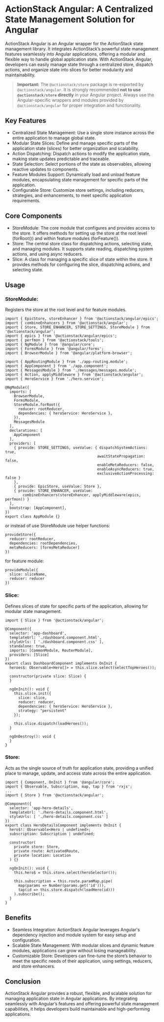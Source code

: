 # ActionStack Angular: A Centralized State Management Solution for Angular

ActionStack Angular is an Angular wrapper for the ActionStack state management library. It integrates ActionStack’s powerful state management features seamlessly into Angular applications, offering a modular and flexible way to handle global application state. With ActionStack Angular, developers can easily manage state through a centralized store, dispatch actions, and organize state into slices for better modularity and maintainability.

> **Important:** The `@actionstack/store` package is re-exported by `@actionstack/angular`. It is strongly recommended **not to use `@actionstack/store` directly** in your Angular project. Always use the Angular-specific wrappers and modules provided by `@actionstack/angular` for proper integration and functionality.

## Key Features
- Centralized State Management: Use a single store instance across the entire application to manage global state.
- Modular State Slices: Define and manage specific parts of the application state (slices) for better organization and scalability.
- Action Dispatching: Dispatch actions to modify the application state, making state updates predictable and traceable.
- State Selection: Select portions of the state as observables, allowing reactive updates to components.
- Feature Modules Support: Dynamically load and unload feature modules, encapsulating state management for specific parts of the application.
- Configurable Store: Customize store settings, including reducers, strategies, and enhancements, to meet specific application requirements.

## Core Components
- StoreModule: The core module that configures and provides access to the store. It offers methods for setting up the store at the root level (forRoot()) and within feature modules (forFeature()).
- Store: The central store class for dispatching actions, selecting state, and managing modules. It supports state reading, dispatching system actions, and using async reducers.
- Slice: A class for managing a specific slice of state within the store. It provides methods for configuring the slice, dispatching actions, and selecting state.

## Usage
### StoreModule:
Registers the store at the root level and for feature modules.

    import { EpicStore, storeEnhancer } from '@actionstack/angular/epics';
    import { combineEnhancers } from '@actionstack/angular';
    import { Store, STORE_ENHANCER, STORE_SETTINGS, StoreModule } from '@actionstack/angular';
    import { epics } from '@actionstack/angular/epics';
    import { perfmon } from '@actionstack/tools';
    import { NgModule } from '@angular/core';
    import { FormsModule } from '@angular/forms';
    import { BrowserModule } from '@angular/platform-browser';

    import { AppRoutingModule } from './app-routing.module';
    import { AppComponent } from './app.component';
    import { MessagesModule } from './messages/messages.module';
    import { Action, applyMiddleware } from '@actionstack/angular';
    import { HeroService } from './hero.service';

    @NgModule({
      imports: [
        BrowserModule,
        FormsModule,
        StoreModule.forRoot({
          reducer: rootReducer,
          dependencies: { heroService: HeroService },
        }),
        MessagesModule
      ],
      declarations: [
        AppComponent
      ],
      providers: [
        { provide: STORE_SETTINGS, useValue: { dispatchSystemActions: true,
                                              awaitStatePropagation: false,
                                              enableMetaReducers: false,
                                              enableAsyncReducers: true,
                                              exclusiveActionProcessing: false }
        },
        { provide: EpicStore, useValue: Store },
        { provide: STORE_ENHANCER, useValue: 
            combineEnhancers(storeEnhancer, applyMiddleware(epics, perfmon)) }
      ],
      bootstrap: [AppComponent],
    })
    export class AppModule {}


or instead of use StoreModule use helper functions:

    provideStore({
      reducer: rootReducer,
      dependencies: rootDependencies,
      metaReducers: [formsMetaReducer]
    })

for feature module:
    
    provideModule({
      slice: sliceName,
      reducer: reducer
    })

### Slice:
Defines slices of state for specific parts of the application, allowing for modular state management.

    import { Slice } from '@actionstack/angular';

    @Component({
      selector: 'app-dashboard',
      templateUrl: './dashboard.component.html',
      styleUrls: [ './dashboard.component.css' ],
      standalone: true,
      imports: [CommonModule, RouterModule],
      providers: [Slice]
    })
    export class DashboardComponent implements OnInit {
      heroes$: Observable<Hero[]> = this.slice.select(selectTopHeroes());

      constructor(private slice: Slice) {
      }

      ngOnInit(): void {
        this.slice.init({
          slice: slice,
          reducer: reducer,
          dependencies: { heroService: HeroService },
          strategy: "persistent"
        });

        this.slice.dispatch(loadHeroes());
      }

      ngOnDestroy(): void {
      }
    }

### Store: 
Acts as the single source of truth for application state, providing a unified place to manage, update, and access state across the entire application.
    
    import { Component, OnInit } from '@angular/core';
    import { Observable, Subscription, map, tap } from 'rxjs';
    ...
    import { Store } from '@actionstack/angular';

    @Component({
      selector: 'app-hero-details',
      templateUrl: './hero-details.component.html',
      styleUrls: [ './hero-details.component.css' ]
    })
    export class HeroDetailsComponent implements OnInit {
      hero$!: Observable<Hero | undefined>;
      subscription: Subscription | undefined;

      constructor(
        private store: Store,
        private route: ActivatedRoute,
        private location: Location
      ) {}

      ngOnInit(): void {
        this.hero$ = this.store.select(heroSelector());

        this.subscription = this.route.paramMap.pipe(
          map(params => Number(params.get('id'))),
          tap(id => this.store.dispatch(loadHero(id)))
        ).subscribe();
      }
    }


## Benefits
- Seamless Integration: ActionStack Angular leverages Angular's dependency injection and module system for easy setup and configuration.
- Scalable State Management: With modular slices and dynamic feature modules, applications can grow without losing manageability.
- Customizable Store: Developers can fine-tune the store’s behavior to meet the specific needs of their application, using settings, reducers, and store enhancers.

## Conclusion
ActionStack Angular provides a robust, flexible, and scalable solution for managing application state in Angular applications. By integrating seamlessly with Angular’s features and offering powerful state management capabilities, it helps developers build maintainable and high-performing applications.
